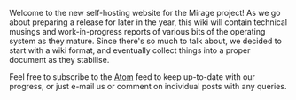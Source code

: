 Welcome to the new self-hosting website for the Mirage project!  As we go about preparing a release for later in the year, this wiki will contain technical musings and work-in-progress reports of various bits of the operating system as they mature. Since there's so much to talk about, we decided to start with a wiki format, and eventually collect things into a proper document as they stabilise.

Feel free to subscribe to the [Atom](/wiki/atom.xml) feed to keep up-to-date with our progress, or just e-mail us or comment on individual posts with any queries.
